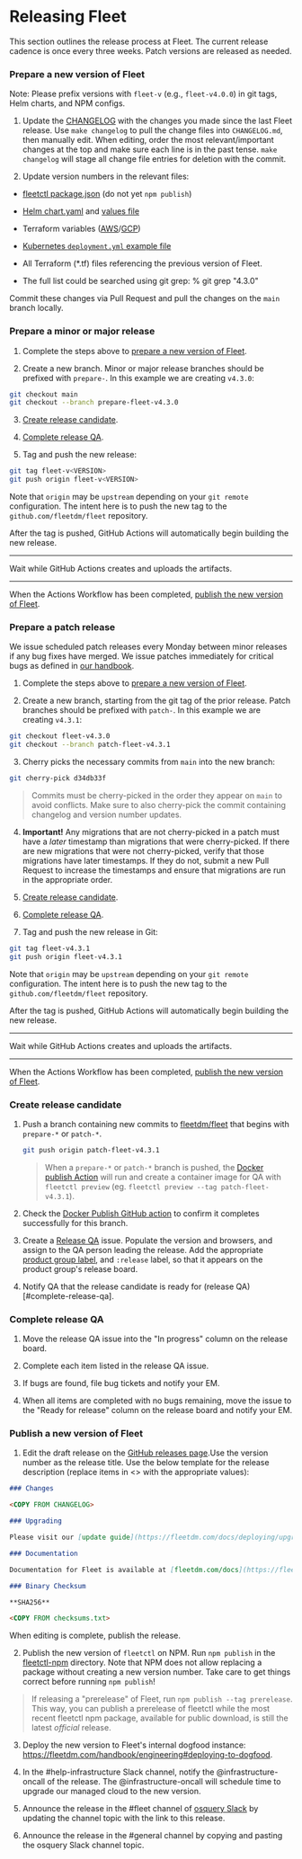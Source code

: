 # Releasing Fleet

This section outlines the release process at Fleet. The current release cadence is once every three weeks. Patch versions are released as needed.

### Prepare a new version of Fleet

Note: Please prefix versions with `fleet-v` (e.g., `fleet-v4.0.0`) in git tags, Helm charts, and NPM configs.

1. Update the [CHANGELOG](https://github.com/fleetdm/fleet/blob/main/CHANGELOG.md) with the changes you made since the last Fleet release. Use `make changelog` to pull the change files into `CHANGELOG.md`, then manually edit. When editing, order the most relevant/important changes at the top and make sure each line is in the past tense. `make changelog` will stage all change file entries for deletion with the commit.

2. Update version numbers in the relevant files:

- [fleetctl package.json](https://github.com/fleetdm/fleet/blob/main/tools/fleetctl-npm/package.json) (do not yet `npm publish`)
- [Helm chart.yaml](https://github.com/fleetdm/fleet/blob/main/charts/fleet/Chart.yaml) and [values file](https://github.com/fleetdm/fleet/blob/main/charts/fleet/values.yaml)
- Terraform variables ([AWS](https://github.com/fleetdm/fleet/blob/main/infrastructure/dogfood/terraform/aws/variables.tf)/[GCP](https://github.com/fleetdm/fleet/blob/main/infrastructure/dogfood/terraform/gcp/variables.tf))
- [Kubernetes `deployment.yml` example file](https://github.com/fleetdm/fleet/blob/main/docs/Deploy/Deploying-Fleet-on-Kubernetes.md)
- All Terraform (*.tf) files referencing the previous version of Fleet.

- The full list could be searched using git grep:
    % git grep "4\.3\.0"

Commit these changes via Pull Request and pull the changes on the `main` branch locally.

### Prepare a minor or major release

1. Complete the steps above to [prepare a new version of Fleet](#prepare-a-new-version-of-fleet).

2. Create a new branch. Minor or major release branches should be prefixed with `prepare-`. In this example we are creating `v4.3.0`:

```sh
git checkout main
git checkout --branch prepare-fleet-v4.3.0
```

3. [Create release candidate](#create-release-candidate). 

4. [Complete release QA](#complete-release-qa). 

5. Tag and push the new release:

```sh
git tag fleet-v<VERSION>
git push origin fleet-v<VERSION>
```

Note that `origin` may be `upstream` depending on your `git remote` configuration. The intent here
is to push the new tag to the `github.com/fleetdm/fleet` repository.

After the tag is pushed, GitHub Actions will automatically begin building the new release.

***

Wait while GitHub Actions creates and uploads the artifacts.

***

When the Actions Workflow has been completed, [publish the new version of Fleet](#publish-a-new-version-of-fleet).

### Prepare a patch release

We issue scheduled patch releases every Monday between minor releases if any bug fixes have merged. We issue patches immediately for critical bugs as defined in [our handbook](https://fleetdm.com/handbook/quality#critical-bugs).

1. Complete the steps above to [prepare a new version of Fleet](#prepare-a-new-version-of-fleet).

2. Create a new branch, starting from the git tag of the prior release. Patch branches should be prefixed with `patch-`. In this example we are creating `v4.3.1`:
   
```sh
git checkout fleet-v4.3.0
git checkout --branch patch-fleet-v4.3.1
```

3. Cherry picks the necessary commits from `main` into the new branch:
  
```sh
git cherry-pick d34db33f
```

> Commits must be cherry-picked in the order they appear on `main` to avoid conflicts. Make sure to also cherry-pick the commit containing changelog and version number updates.

4. **Important!** Any migrations that are not cherry-picked in a patch must have a _later_ timestamp than migrations that were cherry-picked. If there are new migrations that were not cherry-picked, verify that those migrations have later timestamps. If they do not, submit a new Pull Request to increase the timestamps and ensure that migrations are run in the appropriate order.

5. [Create release candidate](#create-release-candidate). 

6. [Complete release QA](#complete-release-qa). 

7. Tag and push the new release in Git:
  
```sh
git tag fleet-v4.3.1
git push origin fleet-v4.3.1
```

Note that `origin` may be `upstream` depending on your `git remote` configuration. The intent here
is to push the new tag to the `github.com/fleetdm/fleet` repository.

After the tag is pushed, GitHub Actions will automatically begin building the new release.

***

Wait while GitHub Actions creates and uploads the artifacts.

***

When the Actions Workflow has been completed, [publish the new version of Fleet](#publish-a-new-version-of-fleet).

### Create release candidate

1. Push a branch containing new commits to [fleetdm/fleet](https://github.com/fleetdm/fleet) that begins with `prepare-*` or `patch-*`. 
   ```sh
   git push origin patch-fleet-v4.3.1
   ```

   > When a `prepare-*` or `patch-*` branch is pushed, the [Docker publish Action](https://github.com/fleetdm/fleet/actions/workflows/goreleaser-snapshot-fleet.yaml) will run and create a container image for QA with `fleetctl preview` (eg. `fleetctl preview --tag patch-fleet-v4.3.1`).

2. Check the [Docker Publish GitHub action](https://github.com/fleetdm/fleet/actions/workflows/goreleaser-snapshot-fleet.yaml) to confirm it completes successfully for this branch.

3. Create a [Release QA](https://github.com/fleetdm/fleet/blob/main/.github/ISSUE_TEMPLATE/smoke-tests.md) issue. Populate the version and browsers, and assign to the QA person leading the release. Add the appropriate [product group label](https://fleetdm.com/handbook/company/product-groups), and `:release` label, so that it appears on the product group's release board.

4. Notify QA that the release candidate is ready for (release QA)[#complete-release-qa].

### Complete release QA

1. Move the release QA issue into the "In progress" column on the release board. 

2. Complete each item listed in the release QA issue. 

3. If bugs are found, file bug tickets and notify your EM.

4. When all items are completed with no bugs remaining, move the issue to the "Ready for release" column on the release board and notify your EM.

### Publish a new version of Fleet

1. Edit the draft release on the [GitHub releases page](https://github.com/fleetdm/fleet/releases).Use the version number as the release title. Use the below template for the release description
(replace items in <> with the appropriate values):
   
```md
### Changes

<COPY FROM CHANGELOG>

### Upgrading

Please visit our [update guide](https://fleetdm.com/docs/deploying/upgrading-fleet) for upgrade instructions.

### Documentation

Documentation for Fleet is available at [fleetdm.com/docs](https://fleetdm.com/docs).

### Binary Checksum

**SHA256**

<COPY FROM checksums.txt>
```

When editing is complete, publish the release.

2. Publish the new version of `fleetctl` on NPM. Run `npm publish` in the [fleetctl-npm](https://github.com/fleetdm/fleet/tree/main/tools/fleetctl-npm) directory. Note that NPM does not allow replacing a package without creating a new version number. Take care to get things correct before running `npm publish`!

> If releasing a "prerelease" of Fleet, run `npm publish --tag prerelease`. This way, you can publish a prerelease of fleetctl while the most recent fleetctl npm package, available for public download, is still the latest _official_ release.

3. Deploy the new version to Fleet's internal dogfood instance: https://fleetdm.com/handbook/engineering#deploying-to-dogfood.

4. In the #help-infrastructure Slack channel, notify the @infrastructure-oncall of the release. The @infrastructure-oncall will schedule time to upgrade our managed cloud to the new version.

5. Announce the release in the #fleet channel of [osquery Slack](https://fleetdm.com/slack) by updating the channel topic with the link to this release. 

6. Announce the release in the #general channel by copying and pasting the osquery Slack channel topic.

<meta name="pageOrderInSection" value="500">
<meta name="description" value="Learn how new versions of Fleet are created, tested, and released.">
